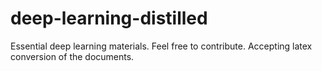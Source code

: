 # deep-learning-distilled
Essential deep learning materials.
Feel free to contribute.
Accepting latex conversion of the documents.
